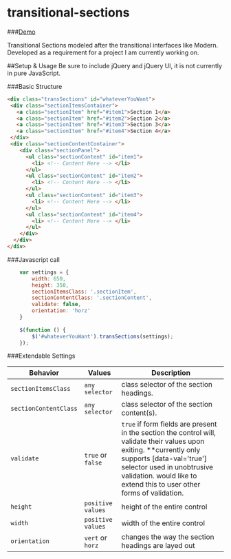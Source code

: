 transitional-sections
=====================

###<a href="http://zombiehugs.github.io/transitional-sections/">Demo</a>

Transitional Sections modeled after the transitional interfaces like Modern. Developed as a requirement for a project I am currently working on.


##Setup & Usage
Be sure to include jQuery and jQuery UI, it is not currently in pure JavaScript.

###Basic Structure

```html
<div class="transSections" id="whateverYouWant">
 <div class="sectionItemsContainer">
   <a class="sectionItem" href="#item1">Section 1</a>
   <a class="sectionItem" href="#item2">Section 2</a>
   <a class="sectionItem" href="#item3">Section 3</a>
   <a class="sectionItem" href="#item4">Section 4</a>
 </div>
 <div class="sectionContentContainer">
    <div class="sectionPanel">
      <ul class="sectionContent" id="item1">
        <li> <!-- Content Here --> </li>
      </ul>
      <ul class="sectionContent" id="item2">
        <li> <!-- Content Here --> </li>
      </ul>
      <ul class="sectionContent" id="item3">
        <li> <!-- Content Here --> </li>
      </ul>
      <ul class="sectionContent" id="item4">
        <li> <!-- Content Here --> </li>
      </ul>
    </div>
  </div>
</div>
```
###Javascript call

```javascript
    var settings = {
        width: 650,
        height: 350,
        sectionItemsClass: '.sectionItem',
        sectionContentClass: '.sectionContent',
        validate: false,
        orientation: 'horz'
    }
        
    $(function () {
        $('#whateverYouWant').transSections(settings);
    });
```

###Extendable Settings

| Behavior      | Values              | Description                                                                                                        |
| ------------- | ------------------- | ------------------------------------------------------------------------------------------------------------------ |
| `sectionItemsClass` | `any selector`   | class selector of the section headings. |
| `sectionContentClass` | `any selector`   | class selector of the section content(s). |
| `validate`    | `true` or `false`   | `true` if form fields are present in the section the control will, validate their values upon exiting. **currently only supports [data-val='true'] selector used in unobtrusive validation. would like to extend this to user other forms of validation. |
| `height`    | `positive values`   | height of the entire control |
| `width`     | `positive values` | width of the entire control      |
| `orientation`     | `vert` or `horz` | changes the way the section headings are layed out      |
